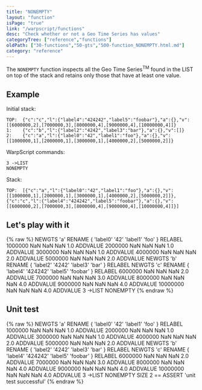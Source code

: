 ```yaml
---
title: "NONEMPTY"
layout: "function"
isPage: "true"
link: "/warpscript/functions"
desc: "Check whether or not a Geo Time Series has values"
categoryTree: ["reference","functions"]
oldPath: ["30-functions","50-gts","500-function_NONEMPTY.html.md"]
category: "reference"
---
```

 

The `NONEMPTY` function inspects all the Geo Time Series<sup>TM</sup> found in the LIST on top of the stack and retains only those that have at least one value.


## Example ##

Initial stack:

    TOP:  {"c":"c","l":{"label4":"424242","label5":"foobar"},"a":{},"v":[[6000000,2],[7000000,3],[8000000,4],[9000000,4],[10000000,4]]}
    1:    {"c":"b","l":{"label2":"4242","label3":"bar"},"a":{},"v":[]}
    2:    {"c":"a","l":{"label0":"42","label1":"foo"},"a":{},"v":[[1000000,1],[2000000,1],[3000000,1],[4000000,2],[5000000,2]]}


WarpScript commands:

    3 ->LIST
    NONEMPTY

Stack: 

    TOP:  [{"c":"a","l":{"label0":"42","label1":"foo"},"a":{},"v":[[1000000,1],[2000000,1],[3000000,1],[4000000,2],[5000000,2]]},{"c":"c","l":{"label4":"424242","label5":"foobar"},"a":{},"v":[[6000000,2],[7000000,3],[8000000,4],[9000000,4],[10000000,4]]}]


## Let's play with it ##

{% raw %}
<warp10-warpscript-widget backend="{{backend}}"  exec-endpoint="{{execEndpoint}}">NEWGTS 'a' RENAME
{ 'label0' '42' 'label1' 'foo' } RELABEL
1000000  NaN NaN NaN 1.0 ADDVALUE
2000000  NaN NaN NaN 1.0 ADDVALUE
3000000  NaN NaN NaN 1.0 ADDVALUE
4000000  NaN NaN NaN 2.0 ADDVALUE
5000000  NaN NaN NaN 2.0 ADDVALUE
NEWGTS 'b' RENAME
{ 'label2' '4242' 'label3' 'bar' } RELABEL
NEWGTS 'c' RENAME
{ 'label4' '424242' 'label5' 'foobar' } RELABEL
6000000  NaN NaN NaN 2.0 ADDVALUE
7000000  NaN NaN NaN 3.0 ADDVALUE
8000000  NaN NaN NaN 4.0 ADDVALUE
9000000 NaN NaN NaN  4.0 ADDVALUE
10000000 NaN NaN NaN  4.0 ADDVALUE
3 ->LIST
NONEMPTY
</warp10-warpscript-widget>
{% endraw %}


## Unit test ##

{% raw %}
<warp10-warpscript-widget backend="{{backend}}"  exec-endpoint="{{execEndpoint}}">NEWGTS 'a' RENAME
{ 'label0' '42' 'label1' 'foo' } RELABEL
1000000  NaN NaN NaN 1.0 ADDVALUE
2000000  NaN NaN NaN 1.0 ADDVALUE
3000000  NaN NaN NaN 1.0 ADDVALUE
4000000  NaN NaN NaN 2.0 ADDVALUE
5000000  NaN NaN NaN 2.0 ADDVALUE
NEWGTS 'b' RENAME
{ 'label2' '4242' 'label3' 'bar' } RELABEL
NEWGTS 'c' RENAME
{ 'label4' '424242' 'label5' 'foobar' } RELABEL
6000000  NaN NaN NaN 2.0 ADDVALUE
7000000  NaN NaN NaN 3.0 ADDVALUE
8000000  NaN NaN NaN 4.0 ADDVALUE
9000000 NaN NaN NaN  4.0 ADDVALUE
10000000 NaN NaN NaN  4.0 ADDVALUE
3 ->LIST
NONEMPTY
SIZE
2 == ASSERT
'unit test successful'
</warp10-warpscript-widget>
{% endraw %}         
